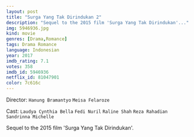 ```yaml
---
layout: post
title: "Surga Yang Tak Dirindukan 2"
description: "Sequel to the 2015 film 'Surga Yang Tak Dirindukan'..."
img: 5946936.jpg
kind: movie
genres: [Drama,Romance]
tags: Drama Romance 
language: Indonesian
year: 2017
imdb_rating: 7.1
votes: 358
imdb_id: 5946936
netflix_id: 81047901
color: 7c616c
---
```

Director: `Hanung Bramantyo` `Meisa Felaroze`  

Cast: `Laudya Cynthia Bella` `Fedi Nuril` `Raline Shah` `Reza Rahadian` `Sandrinna Michelle` 

Sequel to the 2015 film 'Surga Yang Tak Dirindukan'.